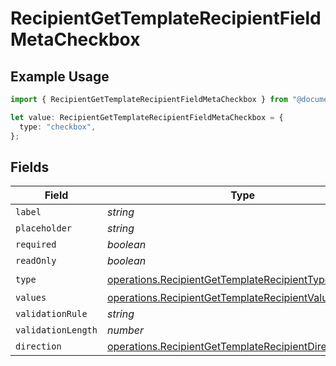 # RecipientGetTemplateRecipientFieldMetaCheckbox

## Example Usage

```typescript
import { RecipientGetTemplateRecipientFieldMetaCheckbox } from "@documenso/sdk-typescript/models/operations";

let value: RecipientGetTemplateRecipientFieldMetaCheckbox = {
  type: "checkbox",
};
```

## Fields

| Field                                                                                                                        | Type                                                                                                                         | Required                                                                                                                     | Description                                                                                                                  |
| ---------------------------------------------------------------------------------------------------------------------------- | ---------------------------------------------------------------------------------------------------------------------------- | ---------------------------------------------------------------------------------------------------------------------------- | ---------------------------------------------------------------------------------------------------------------------------- |
| `label`                                                                                                                      | *string*                                                                                                                     | :heavy_minus_sign:                                                                                                           | N/A                                                                                                                          |
| `placeholder`                                                                                                                | *string*                                                                                                                     | :heavy_minus_sign:                                                                                                           | N/A                                                                                                                          |
| `required`                                                                                                                   | *boolean*                                                                                                                    | :heavy_minus_sign:                                                                                                           | N/A                                                                                                                          |
| `readOnly`                                                                                                                   | *boolean*                                                                                                                    | :heavy_minus_sign:                                                                                                           | N/A                                                                                                                          |
| `type`                                                                                                                       | [operations.RecipientGetTemplateRecipientTypeCheckbox](../../models/operations/recipientgettemplaterecipienttypecheckbox.md) | :heavy_check_mark:                                                                                                           | N/A                                                                                                                          |
| `values`                                                                                                                     | [operations.RecipientGetTemplateRecipientValue2](../../models/operations/recipientgettemplaterecipientvalue2.md)[]           | :heavy_minus_sign:                                                                                                           | N/A                                                                                                                          |
| `validationRule`                                                                                                             | *string*                                                                                                                     | :heavy_minus_sign:                                                                                                           | N/A                                                                                                                          |
| `validationLength`                                                                                                           | *number*                                                                                                                     | :heavy_minus_sign:                                                                                                           | N/A                                                                                                                          |
| `direction`                                                                                                                  | [operations.RecipientGetTemplateRecipientDirection](../../models/operations/recipientgettemplaterecipientdirection.md)       | :heavy_minus_sign:                                                                                                           | N/A                                                                                                                          |